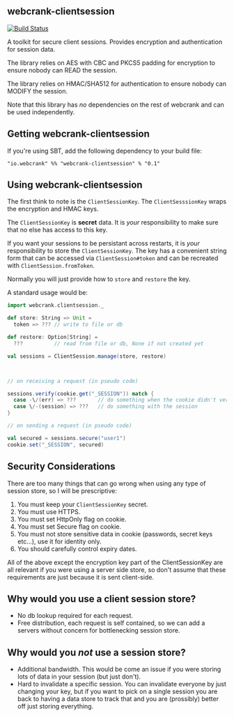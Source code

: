 webcrank-clientsession
----------------------

[![Build Status](https://travis-ci.org/webcrank/webcrank-clientsession.scala.png)](https://travis-ci.org/webcrank/webcrank-clientsession.scala)

A toolkit for secure client sessions. Provides encryption and authentication
for session data.

The library relies on AES with CBC and PKCS5 padding for encryption to ensure nobody can READ the session.

The library relies on HMAC/SHA512 for authentication to ensure nobody can MODIFY the session.

Note that this library has _no_ dependencies on the rest of webcrank and can be used independently.

Getting webcrank-clientsession
------------------------------

If you're using SBT, add the following dependency to your build file:

    "io.webcrank" %% "webcrank-clientsession" % "0.1"


Using webcrank-clientsession
----------------------------

The first think to note is the `ClientSessionKey`. The `ClientSesssionKey`
wraps the encryption and HMAC keys.

The `ClientSessionKey` is __secret__ data. It is _your_ responsibility
to make sure that no else has access to this key.

If you want your sessions to be persistant across restarts, it is _your_
responsibility to store the `ClientSessionKey`. The key has a convenient
string form that can be accessed via `ClientSession#token` and can be
recreated with `ClientSession.fromToken`.

Normally you will just provide how to `store` and `restore` the
key.

A standard usage would be:


```scala
import webcrank.clientsession._

def store: String => Unit =
  token => ??? // write to file or db

def restore: Option[String] =
  ???          // read from file or db, None if not created yet

val sessions = ClientSession.manage(store, restore)



// on receiving a request (in pseudo code)

sessions.verify(cookie.get("_SESSION")) match {
  case -\/(err) => ???       // do something when the cookie didn't verify
  case \/-(session) => ???   // do something with the session
}

// on sending a request (in pseudo code)

val secured = sessions.secure("user1")
cookie.set("_SESSION", secured)


```


Security Considerations
-----------------------

There are too many things that can go wrong when using any type of
session store, so I will be prescriptive:

 1. You must keep your `ClientSessionKey` secret.
 2. You must use HTTPS.
 3. You must set HttpOnly flag on cookie.
 4. You must set Secure flag on cookie.
 5. You must not store sensitive data in cookie (passwords, secret keys etc...),
    use it for identity only.
 6. You should carefully control expiry dates.


All of the above except the encryption key part of the ClientSessionKey
are all relevant if you were using a server side store, so don't assume
that these requirements are just because it is sent client-side.


Why would you use a client session store?
-----------------------------------------

 - No db lookup required for each request.
 - Free distribution, each request is self contained, so we can
   add a servers without concern for bottlenecking session store.


Why would you _not_ use a session store?
-----------------------------------------

 - Additional bandwidth. This would be come an issue if you were
   storing lots of data in your session (but just don't).
 - Hard to invalidate a specific session. You can invalidate everyone
   by just changing your key, but if you want to pick on a single
   session you are back to having a data store to track that and you
   are (prossibly) better off just storing everything.
